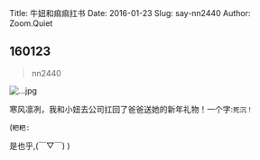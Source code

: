 Title: 牛妞和痲痲扛书
Date: 2016-01-23
Slug: say-nn2440
Author: Zoom.Quiet


## 160123
> nn2440

![...jpg](http://zoomquiet.qiniucdn.com/niuniu-albums/nn2016/160123-nn2440.jpg?imageView2/2/w/360)

寒风凛冽，我和小妞去公司扛回了爸爸送她的新年礼物！一个字:`死沉！`


(`粑粑:` 

是也乎,(￣▽￣)
)
